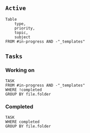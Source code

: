 ## `Active`
```dataview
Table
	type,
	priority,
	topic,
	subject
FROM #in-progress AND -"_templates"
```

## `Tasks`
### Working on
```dataview
TASK 
FROM #in-progress AND -"_templates"
WHERE !completed
GROUP BY file.folder
```


### Completed
```dataview
TASK
WHERE completed
GROUP BY file.folder
```